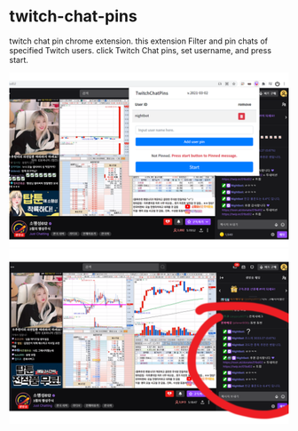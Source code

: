 # twitch-chat-pins
twitch chat pin chrome extension. this extension Filter and pin chats of specified Twitch users. click Twitch Chat pins, set username, and press start.

![screenshot2](./images/screenshot2.png)
![screenshot1](./images/screenshot1.png)
